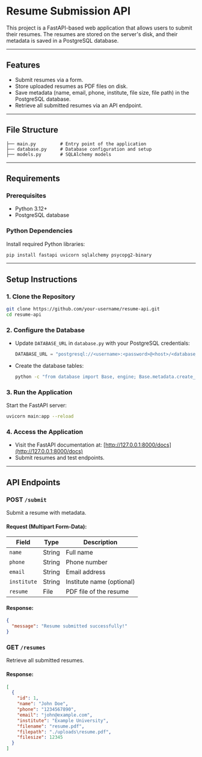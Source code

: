 # Resume Submission API

This project is a FastAPI-based web application that allows users to submit their resumes. The resumes are stored on the server's disk, and their metadata is saved in a PostgreSQL database.

---

## Features
- Submit resumes via a form.
- Store uploaded resumes as PDF files on disk.
- Save metadata (name, email, phone, institute, file size, file path) in the PostgreSQL database.
- Retrieve all submitted resumes via an API endpoint.

---

## File Structure
```
├── main.py         # Entry point of the application
├── database.py     # Database configuration and setup
├── models.py       # SQLAlchemy models
```

---

## Requirements

### Prerequisites
- Python 3.12+
- PostgreSQL database

### Python Dependencies
Install required Python libraries:
```bash
pip install fastapi uvicorn sqlalchemy psycopg2-binary
```

---

## Setup Instructions

### 1. Clone the Repository
```bash
git clone https://github.com/your-username/resume-api.git
cd resume-api
```

### 2. Configure the Database
- Update `DATABASE_URL` in `database.py` with your PostgreSQL credentials:
  ```python
  DATABASE_URL = "postgresql://<username>:<password>@<host>/<database_name>"
  ```
- Create the database tables:
  ```bash
  python -c "from database import Base, engine; Base.metadata.create_all(bind=engine)"
  ```

### 3. Run the Application
Start the FastAPI server:
```bash
uvicorn main:app --reload
```

### 4. Access the Application
- Visit the FastAPI documentation at: [http://127.0.0.1:8000/docs](http://127.0.0.1:8000/docs)
- Submit resumes and test endpoints.

---

## API Endpoints

### POST `/submit`
Submit a resume with metadata.

#### Request (Multipart Form-Data):
| Field      | Type   | Description          |
|------------|--------|----------------------|
| `name`     | String | Full name            |
| `phone`    | String | Phone number         |
| `email`    | String | Email address        |
| `institute`| String | Institute name (optional) |
| `resume`   | File   | PDF file of the resume |

#### Response:
```json
{
  "message": "Resume submitted successfully!"
}
```

### GET `/resumes`
Retrieve all submitted resumes.

#### Response:
```json
[
  {
    "id": 1,
    "name": "John Doe",
    "phone": "1234567890",
    "email": "john@example.com",
    "institute": "Example University",
    "filename": "resume.pdf",
    "filepath": "./uploads\resume.pdf",
    "filesize": 12345
  }
]
```



